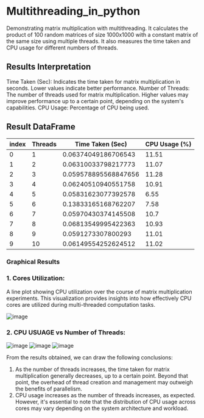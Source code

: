 # Multithreading_in_python

Demonstrating matrix multiplication with multithreading. It calculates the product of 100 random matrices of size 1000x1000 with a constant matrix of the same size using multiple threads. It also measures the time taken and CPU usage for different numbers of threads.

## Results Interpretation

Time Taken (Sec): Indicates the time taken for matrix multiplication in seconds. Lower values indicate better performance.
Number of Threads: The number of threads used for matrix multiplication. Higher values may improve performance up to a certain point, depending on the system's capabilities.
CPU Usage: Percentage of CPU being used.

## Result DataFrame

|index|Threads|Time Taken \(Sec\)|CPU Usage \(%\)|
|---|---|---|---|
|0|1|0\.06374049186706543|11\.51|
|1|2|0\.06310033798217773|11\.07|
|2|3|0\.059578895568847656|11\.28|
|3|4|0\.06240510940551758|10\.91|
|4|5|0\.05831623077392578|6\.55|
|5|6|0\.13833165168762207|7\.58|
|6|7|0\.05970430374145508|10\.7|
|7|8|0\.06813549995422363|10\.93|
|8|9|0\.0591273307800293|11\.01|
|9|10|0\.06149554252624512|11\.02|   


### Graphical Results
### 1. Cores Utilization: 
A line plot showing CPU utilization over the course of matrix multiplication experiments. This visualization provides insights into how effectively CPU cores are utilized during multi-threaded computation tasks.

![image](https://github.com/jaisika22/Multithreading_in_python/assets/107528387/3a2f9075-e0e3-4275-abd5-b8706b691cb6)



### 2. CPU USUAGE vs Number of Threads:

![image](https://github.com/jaisika22/Multithreading_in_python/assets/107528387/31bd1867-f1ee-4d2a-973f-6150e4190f8b)
![image](https://github.com/jaisika22/Multithreading_in_python/assets/107528387/ac34c513-72f9-4979-bf2b-edc408695444)
![image](https://github.com/jaisika22/Multithreading_in_python/assets/107528387/504e321b-6b0a-4252-99dc-c817ed63b13d)


From the results obtained, we can draw the following conclusions:

1. As the number of threads increases, the time taken for matrix multiplication generally decreases, up to a certain point. Beyond that point, the overhead of thread creation and management may outweigh the benefits of parallelism.
2. CPU usage increases as the number of threads increases, as expected. However, it's essential to note that the distribution of CPU usage across cores may vary depending on the system architecture and workload.
